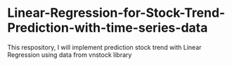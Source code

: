# Linear-Regression-for-Stock-Trend-Prediction-with-time-series-data
This respository, I will implement prediction stock trend with Linear Regression using data from vnstock library
